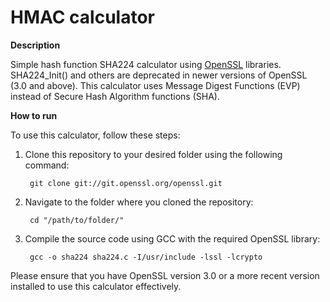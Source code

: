 # HMAC calculator

**Description**

Simple hash function SHA224 calculator using [OpenSSL](https://www.openssl.org/docs/manmaster/man3/SHA256.html) libraries. SHA224_Init() and others are deprecated in newer versions of OpenSSL (3.0 and above). This calculator uses Message Digest Functions (EVP) instead of Secure Hash Algorithm functions (SHA). 

****How to run****

To use this calculator, follow these steps:

1. Clone this repository to your desired folder using the following command:

        git clone git://git.openssl.org/openssl.git

2. Navigate to the folder where you cloned the repository:
   
        cd "/path/to/folder/"
   
3. Compile the source code using GCC with the required OpenSSL library:

        gcc -o sha224 sha224.c -I/usr/include -lssl -lcrypto

Please ensure that you have OpenSSL version 3.0 or a more recent version installed to use this calculator effectively.

